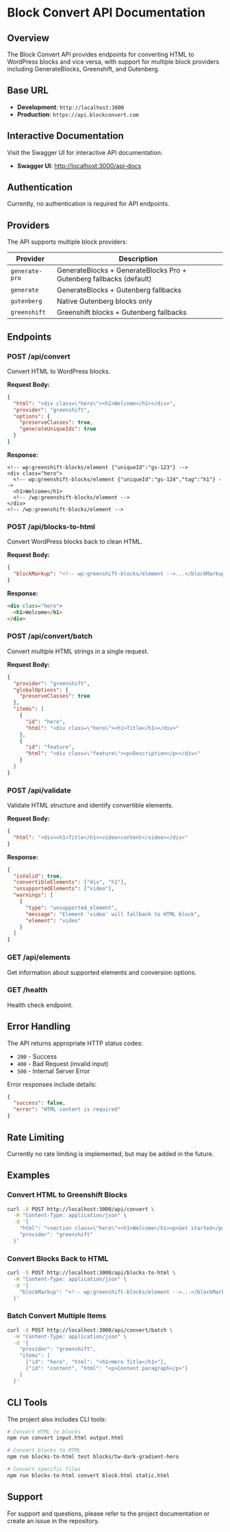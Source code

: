 # Block Convert API Documentation

## Overview

The Block Convert API provides endpoints for converting HTML to WordPress blocks and vice versa, with support for multiple block providers including GenerateBlocks, Greenshift, and Gutenberg.

## Base URL

- **Development**: `http://localhost:3000`
- **Production**: `https://api.blockconvert.com`

## Interactive Documentation

Visit the Swagger UI for interactive API documentation:
- **Swagger UI**: [http://localhost:3000/api-docs](http://localhost:3000/api-docs)

## Authentication

Currently, no authentication is required for API endpoints.

## Providers

The API supports multiple block providers:

| Provider | Description |
|----------|-------------|
| `generate-pro` | GenerateBlocks + GenerateBlocks Pro + Gutenberg fallbacks (default) |
| `generate` | GenerateBlocks + Gutenberg fallbacks |
| `gutenberg` | Native Gutenberg blocks only |
| `greenshift` | Greenshift blocks + Gutenberg fallbacks |

## Endpoints

### POST /api/convert

Convert HTML to WordPress blocks.

**Request Body:**
```json
{
  "html": "<div class=\"hero\"><h1>Welcome</h1></div>",
  "provider": "greenshift",
  "options": {
    "preserveClasses": true,
    "generateUniqueIds": true
  }
}
```

**Response:**
```
<!-- wp:greenshift-blocks/element {"uniqueId":"gs-123"} -->
<div class="hero">
  <!-- wp:greenshift-blocks/element {"uniqueId":"gs-124","tag":"h1"} -->
  <h1>Welcome</h1>
  <!-- /wp:greenshift-blocks/element -->
</div>
<!-- /wp:greenshift-blocks/element -->
```

### POST /api/blocks-to-html

Convert WordPress blocks back to clean HTML.

**Request Body:**
```json
{
  "blockMarkup": "<!-- wp:greenshift-blocks/element -->...</blockMarkup>"
}
```

**Response:**
```html
<div class="hero">
  <h1>Welcome</h1>
</div>
```

### POST /api/convert/batch

Convert multiple HTML strings in a single request.

**Request Body:**
```json
{
  "provider": "greenshift",
  "globalOptions": {
    "preserveClasses": true
  },
  "items": [
    {
      "id": "hero",
      "html": "<div class=\"hero\"><h1>Title</h1></div>"
    },
    {
      "id": "feature", 
      "html": "<div class=\"feature\"><p>Description</p></div>"
    }
  ]
}
```

### POST /api/validate

Validate HTML structure and identify convertible elements.

**Request Body:**
```json
{
  "html": "<div><h1>Title</h1><video>content</video></div>"
}
```

**Response:**
```json
{
  "isValid": true,
  "convertibleElements": ["div", "h1"],
  "unsupportedElements": ["video"],
  "warnings": [
    {
      "type": "unsupported_element",
      "message": "Element 'video' will fallback to HTML block",
      "element": "video"
    }
  ]
}
```

### GET /api/elements

Get information about supported elements and conversion options.

### GET /health

Health check endpoint.

## Error Handling

The API returns appropriate HTTP status codes:

- `200` - Success
- `400` - Bad Request (invalid input)
- `500` - Internal Server Error

Error responses include details:
```json
{
  "success": false,
  "error": "HTML content is required"
}
```

## Rate Limiting

Currently no rate limiting is implemented, but may be added in the future.

## Examples

### Convert HTML to Greenshift Blocks

```bash
curl -X POST http://localhost:3000/api/convert \
  -H "Content-Type: application/json" \
  -d '{
    "html": "<section class=\"hero\"><h1>Welcome</h1><p>Get started</p></section>",
    "provider": "greenshift"
  }'
```

### Convert Blocks Back to HTML

```bash
curl -X POST http://localhost:3000/api/blocks-to-html \
  -H "Content-Type: application/json" \
  -d '{
    "blockMarkup": "<!-- wp:greenshift-blocks/element -->...</blockMarkup>"
  }'
```

### Batch Convert Multiple Items

```bash
curl -X POST http://localhost:3000/api/convert/batch \
  -H "Content-Type: application/json" \
  -d '{
    "provider": "greenshift",
    "items": [
      {"id": "hero", "html": "<h1>Hero Title</h1>"},
      {"id": "content", "html": "<p>Content paragraph</p>"}
    ]
  }'
```

## CLI Tools

The project also includes CLI tools:

```bash
# Convert HTML to blocks
npm run convert input.html output.html

# Convert blocks to HTML
npm run blocks-to-html test blocks/tw-dark-gradient-hero

# Convert specific files
npm run blocks-to-html convert block.html static.html
```

## Support

For support and questions, please refer to the project documentation or create an issue in the repository.